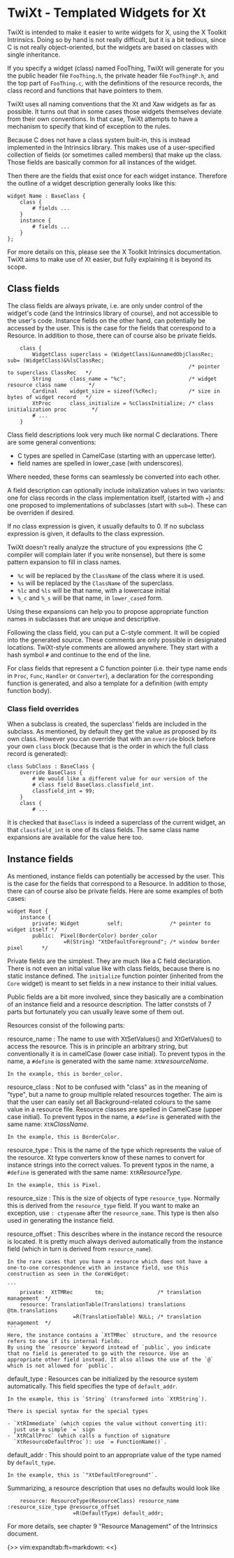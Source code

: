 TwiXt - Templated Widgets for Xt
================================

TwiXt is intended to make it easier to write widgets for X, using the X
Toolkit Intrinsics. Doing so by hand is not really difficult, but it is
a bit tedious, since C is not really object-oriented, but the widgets
are based on classes with single inheritance.

If you specify a widget (class) named FooThing, TwiXt will generate for
you the public header file `FooThing.h`, the private header file
`FooThingP.h`, and the top part of `FooThing.c`, with the definitions of
the resource records, the class record and functions that have pointers
to them. 

TwiXt uses all naming conventions that the Xt and Xaw widgets as far as
possible. It turns out that in some cases those widgets themselves
deviate from their own conventions. In that case, TwiXt attempts to have
a mechanism to specify that kind of exception to the rules.

Because C does not have a class system built-in, this is instead
implemented in the Intrinsics library. This makes use of a
user-specified collection of fields (or sometimes called members) that
make up the class. Those fields are basically common for all instances
of the widget.

Then there are the fields that exist once for each widget instance.
Therefore the outline of a widget description generally looks like this:

```
widget Name : BaseClass {
    class {
        # fields ...
    }
    instance {
        # fields ...
    }
};
```
For more details on this, please see the X Toolkit Intrinsics
documentation.  TwiXt aims to make use of Xt easier, but fully
explaining it is beyond its scope.

Class fields
------------

The class fields are always private, i.e. are only under control of the
widget's code (and the Intrinsics library of course), and not accessible
to the user's code.  Instance fields on the other hand, can potentially
be accessed by the user. This is the case for the fields that correspond
to a Resource. In addition to those, there can of course also be private
fields.

```
    class {
        WidgetClass superclass = (WidgetClass)&unnamedObjClassRec; sub= (WidgetClass)&%lsClassRec; 
                                                          /* pointer to superclass ClassRec   */
        String      class_name = "%c";                    /* widget resource class name       */
        Cardinal    widget_size = sizeof(%cRec);          /* size in bytes of widget record   */
        XtProc      class_initialize = %cClassInitialize; /* class initialization proc        */
        # ...
    }
```

Class field descriptions look very much like normal C declarations.
There are some general conventions:

- C types are spelled in CamelCase (starting with an uppercase letter).
- field names are spelled in lower_case (with underscores).

Where needed, these forms can seamlessly be converted into each other.

A field description can optionally include initalization values in two
variants: one for class records in the class implementation itself,
(started with `=`) and one proposed to implementations of subclasses
(start with `sub=`).
These can be overriden if desired.

If no class expression is given, it usually defaults to 0.
If no subclass expression is given, it defaults to the class expression.

TwiXt doesn't really analyze the structure of you expressions (the C
compiler will complain later if you write nonsense),
but there is some pattern expansion to fill in class names.

- `%c` will be replaced by the `ClassName` of the class where it is used.
- `%s` will be replaced by the `ClassName` of the superclass.
- `%lc` and `%ls` will be that name, with a lowercase initial
- `%_c` and `%_s` will be that name, in `lower_cased` form.

Using these expansions can help you to propose appropriate function
names in subclasses that are unique and descriptive.

Following the class field, you can put a C-style comment.
It will be copied into the generated source.
These comments are only possible in designated locations.
TwiXt-style comments are allowed anywhere. They start with a hash symbol
`#` and continue to the end of the line.

For class fields that represent a C function pointer (i.e. their type
name ends in `Proc`, `Func`, `Handler` or `Converter`), a declaration
for the corresponding function is generated, and also a template for a
definition (with empty function body).

### Class field overrides

When a subclass is created, the superclass' fields are included in the
subclass. As mentioned, by default they get the value as proposed by its
own class. However you can override that with an `override` block before
your own `class` block (because that is the order in which the full class
record is generated):

```
class SubClass : BaseClass {
    override BaseClass {
        # We would like a different value for our version of the
        # class field BaseClass.classfield_int.
        classfield_int = 99;
    }
    class {
        # ...
```

It is checked that `BaseClass` is indeed a superclass of the current
widget, an that `classfield_int` is one of its class fields.
The same class name expansions are available for the value here too.

Instance fields
---------------

As mentioned, instance fields can potentially be accessed by the user.
This is the case for the fields that correspond to a Resource. In
addition to those, there can of course also be private fields.
Here are some examples of both cases:

```
widget Root {
    instance {
        private: Widget         self;               /* pointer to widget itself */
        public:  Pixel(BorderColor) border_color
                  =R(String) "XtDefaultForeground"; /* window border pixel      */

```

Private fields are the simplest. They are much like a C field
declaration. There is not even an initial value like with class fields,
because there is no static instance defined. The `initialize` function
pointer (inherited from the `Core` widget) is meant to set fields in a
new instance to their initial values.

Public fields are a bit more involved, since they basically are a
combination of an instance field and a resource description. The latter
conststs of 7 parts but fortunately you can usually leave some of them
out.

Resources consist of the following parts:

resource_name
:   The name to use with XtSetValues() and XtGetValues() to access
    the resource. This is in principle an arbitrary string, but
    conventionally it is in camelCase (lower case initial).
    To prevent typos in the name, a `#define` is generated with the same
    name: `XtN`_resourceName_.

    In the example, this is border_color.

resource_class
:   Not to be confused with "class" as in the meaning of "type", but
    a name to group multiple related resources together. The aim is that
    the user can easily set all Background-related colours to the same
    value in a resource file. Resource classes are spelled in CamelCase
    (upper case initial).
    To prevent typos in the name, a `#define` is generated with the same
    name: `XtN`_ClassName_.

    In the example, this is BorderColor.

resource_type
:   This is the name of the type which represents the value of the
    resource. Xt type converters know of these names to convert for
    instance strings into the correct values.
    To prevent typos in the name, a `#define` is generated with the same
    name: `XtR`_ResourceType_.

    In the example, this is Pixel.

resource_size
:   This is the size of objects of type `resource_type`. Normally this
    is derived from the `resource_type` field. If you want to make an
    exception, use `: ctypename` after the `resource_name`. This type is
    then also used in generating the instance field.

resource_offset
:   This describes where in the instance record the resource is located.
    It is pretty much always derived automatically from the instance field
    (which in turn is derived from `resource_name`).

    In the rare cases that you have a resource which does not have a
    one-to-one correspondence with an instance field, use this
    construction as seen in the CoreWidget:

    ```
        private:  XtTMRec       tm;                 /* translation management  */
        resource: TranslationTable(Translations) translations @tm.translations
                         =R(TranslationTable) NULL; /* translation management  */
    ```
    Here, the instance contains a `XtTMRec` structure, and the resource
    refers to one if its internal fields.
    By using the `resource` keyword instead of `public`, you indicate
    that no field is generated to go with the resource. Use an
    appropriate other field instead. It also allows the use of the `@`
    which is not allowed for `public`.

default_type
:   Resources can be initialized by the resource system automatically.
    This field specifies the type of `default_addr`.

    In the example, this is `String` (transformed into `XtRString`).

    There is special syntax for the special types
    
    - `XtRImmediate` (which copies the value without converting it):
      just use a simple `=` sign
    - `XtRCallProc` (which calls a function of signature
      `XtResourceDefaultProc`): use `= FunctionName()`.

default_addr
:   This should point to an appropriate value of the type named by
    `default_type`.

    In the example, this is `"XtDefaultForeground"`.


Summarizing, a resource description that uses no defaults would look
like

```
    resource: ResourceType(ResourceClass) resource_name :resource_size_type @resource_offset
                     =R(DefaultType) default_addr;
```
For more details, see chapter 9 "Resource Management" of the Intrinsics
document.

{>>
 vim:expandtab:ft=markdown:
<<}

